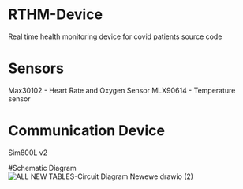# RTHM-Device
Real time health monitoring device for covid patients source code

# Sensors 
  Max30102 - Heart Rate and Oxygen Sensor
  MLX90614 - Temperature sensor
  
# Communication Device
  Sim800L v2


#Schematic Diagram
![ALL NEW TABLES-Circuit Diagram Newewe drawio (2)](https://user-images.githubusercontent.com/74230834/167674031-26265393-75e1-46d5-b654-60a0a59ec470.png)
